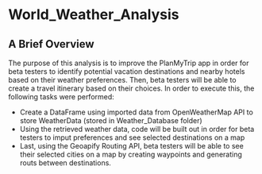 # World_Weather_Analysis

## A Brief Overview

The purpose of this analysis is to improve the PlanMyTrip app in order for beta testers to identify potential vacation destinations and nearby hotels based on their weather preferences. Then, beta testers will be able to create a travel itinerary based on their choices. In order to execute this, the following tasks were performed:

- Create a DataFrame using imported data from OpenWeatherMap API to store WeatherData (stored in Weather_Database folder)
- Using the retrieved weather data, code will be built out in order for beta testers to imput preferences and see selected destinations on a map
- Last, using the Geoapify Routing API, beta testers will be able to see their selected cities on a map by creating waypoints and generating routs between destinations. 
